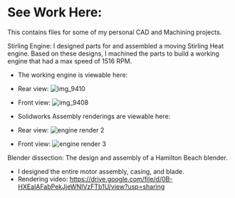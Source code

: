 # See Work Here:
This contains files for some of my personal CAD and Machining projects. 

Stirling Engine: I designed parts for and assembled a moving Stirling Heat engine. Based on these designs, I machined the parts to build a working engine that had a max speed of 1516 RPM. 

- The working engine is viewable here: 
- Rear view: 
![img_9410](https://user-images.githubusercontent.com/12130094/29476900-edd02080-841a-11e7-9f9e-981696a112fb.jpg)

- Front view: 
![img_9408](https://user-images.githubusercontent.com/12130094/29476917-fd9f4b6c-841a-11e7-863b-6e46997f2eef.jpg)


- Solidworks Assembly renderings are viewable here:
- Rear view: 
![engine render 2](https://user-images.githubusercontent.com/12130094/29476926-06f9c232-841b-11e7-8a9b-15bbf062ee02.JPG)

- Front view:
![engine render 3](https://user-images.githubusercontent.com/12130094/29476935-0e20c81c-841b-11e7-89c0-08b21e68afb8.JPG)


Blender dissection: The design and assembly of a Hamilton Beach blender.
- I designed the entire motor assembly, casing, and blade.
- Rendering video: https://drive.google.com/file/d/0B-HXEaIAFabPekJjeWNIVzFTb1U/view?usp=sharing
  


